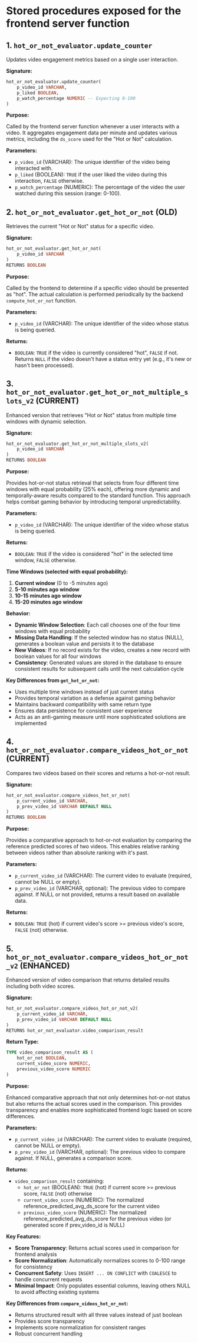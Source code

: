 # Stored procedures exposed for the frontend server function


## 1. `hot_or_not_evaluator.update_counter`

Updates video engagement metrics based on a single user interaction.

**Signature:**

```sql
hot_or_not_evaluator.update_counter(
    p_video_id VARCHAR,
    p_liked BOOLEAN,
    p_watch_percentage NUMERIC -- Expecting 0-100
)
```

**Purpose:**

Called by the frontend server function whenever a user interacts with a video. It aggregates engagement data per minute and updates various metrics, including the `ds_score` used for the "Hot or Not" calculation.

**Parameters:**

*   `p_video_id` (VARCHAR): The unique identifier of the video being interacted with.
*   `p_liked` (BOOLEAN): `TRUE` if the user liked the video during this interaction, `FALSE` otherwise.
*   `p_watch_percentage` (NUMERIC): The percentage of the video the user watched during this session (range: 0-100).


## 2. `hot_or_not_evaluator.get_hot_or_not` (**OLD**)

Retrieves the current "Hot or Not" status for a specific video.

**Signature:**

```sql
hot_or_not_evaluator.get_hot_or_not(
    p_video_id VARCHAR
)
RETURNS BOOLEAN
```

**Purpose:**

Called by the frontend to determine if a specific video should be presented as "hot". The actual calculation is performed periodically by the backend `compute_hot_or_not` function.

**Parameters:**

*   `p_video_id` (VARCHAR): The unique identifier of the video whose status is being queried.

**Returns:**

*   `BOOLEAN`: `TRUE` if the video is currently considered "hot", `FALSE` if not. Returns `NULL` if the video doesn't have a status entry yet (e.g., it's new or hasn't been processed).



## 3. `hot_or_not_evaluator.get_hot_or_not_multiple_slots_v2` (**CURRENT**)

Enhanced version that retrieves "Hot or Not" status from multiple time windows with dynamic selection.

**Signature:**

```sql
hot_or_not_evaluator.get_hot_or_not_multiple_slots_v2(
    p_video_id VARCHAR
)
RETURNS BOOLEAN
```

**Purpose:**

Provides hot-or-not status retrieval that selects from four different time windows with equal probability (25% each), offering more dynamic and temporally-aware results compared to the standard function. This approach helps combat gaming behavior by introducing temporal unpredictability.

**Parameters:**

*   `p_video_id` (VARCHAR): The unique identifier of the video whose status is being queried.

**Returns:**

*   `BOOLEAN`: `TRUE` if the video is considered "hot" in the selected time window, `FALSE` otherwise. 

**Time Windows (selected with equal probability):**
1. **Current window** (0 to -5 minutes ago)
2. **5-10 minutes ago window** 
3. **10-15 minutes ago window**
4. **15-20 minutes ago window**

**Behavior:**
- **Dynamic Window Selection**: Each call chooses one of the four time windows with equal probability
- **Missing Data Handling**: If the selected window has no status (NULL), generates a boolean value and persists it to the database
- **New Videos**: If no record exists for the video, creates a new record with boolean values for all four windows
- **Consistency**: Generated values are stored in the database to ensure consistent results for subsequent calls until the next calculation cycle

**Key Differences from `get_hot_or_not`:**
- Uses multiple time windows instead of just current status
- Provides temporal variation as a defense against gaming behavior
- Maintains backward compatibility with same return type
- Ensures data persistence for consistent user experience
- Acts as an anti-gaming measure until more sophisticated solutions are implemented 


## 4. `hot_or_not_evaluator.compare_videos_hot_or_not` (**CURRENT**)

Compares two videos based on their scores and returns a hot-or-not result.

**Signature:**

```sql
hot_or_not_evaluator.compare_videos_hot_or_not(
    p_current_video_id VARCHAR,
    p_prev_video_id VARCHAR DEFAULT NULL
)
RETURNS BOOLEAN
```

**Purpose:**

Provides a comparative approach to hot-or-not evaluation by comparing the reference predicted scores of two videos. This enables relative ranking between videos rather than absolute ranking with it's past.

**Parameters:**

*   `p_current_video_id` (VARCHAR): The current video to evaluate (required, cannot be NULL or empty).
*   `p_prev_video_id` (VARCHAR, optional): The previous video to compare against. If NULL or not provided, returns a result based on available data.

**Returns:**

*   `BOOLEAN`: `TRUE` (hot) if current video's score >= previous video's score, `FALSE` (not) otherwise.


## 5. `hot_or_not_evaluator.compare_videos_hot_or_not_v2` (**ENHANCED**)

Enhanced version of video comparison that returns detailed results including both video scores.

**Signature:**

```sql
hot_or_not_evaluator.compare_videos_hot_or_not_v2(
    p_current_video_id VARCHAR,
    p_prev_video_id VARCHAR DEFAULT NULL
)
RETURNS hot_or_not_evaluator.video_comparison_result
```

**Return Type:**
```sql
TYPE video_comparison_result AS (
    hot_or_not BOOLEAN,
    current_video_score NUMERIC,
    previous_video_score NUMERIC
)
```

**Purpose:**

Enhanced comparative approach that not only determines hot-or-not status but also returns the actual scores used in the comparison. This provides transparency and enables more sophisticated frontend logic based on score differences.

**Parameters:**

*   `p_current_video_id` (VARCHAR): The current video to evaluate (required, cannot be NULL or empty).
*   `p_prev_video_id` (VARCHAR, optional): The previous video to compare against. If NULL, generates a comparison score.

**Returns:**

*   `video_comparison_result` containing:
    - `hot_or_not` (BOOLEAN): `TRUE` (hot) if current score >= previous score, `FALSE` (not) otherwise
    - `current_video_score` (NUMERIC): The normalized reference_predicted_avg_ds_score for the current video
    - `previous_video_score` (NUMERIC): The normalized reference_predicted_avg_ds_score for the previous video (or generated score if prev_video_id is NULL)

**Key Features:**
- **Score Transparency**: Returns actual scores used in comparison for frontend analysis
- **Score Normalization**: Automatically normalizes scores to 0-100 range for consistency
- **Concurrent Safety**: Uses `INSERT ... ON CONFLICT` with `COALESCE` to handle concurrent requests
- **Minimal Impact**: Only populates essential columns, leaving others NULL to avoid affecting existing systems

**Key Differences from `compare_videos_hot_or_not`:**
- Returns structured result with all three values instead of just boolean
- Provides score transparency
- Implements score normalization for consistent ranges
- Robust concurrent handling

